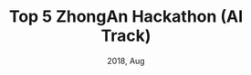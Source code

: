 ---
title: "Top 5 ZhongAn Hackathon (AI Track)"
description: ""
img: "ai_competition.png"
date: "2018, Aug"
---